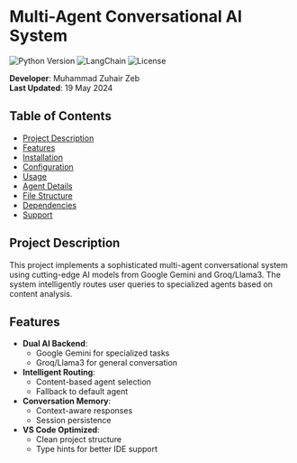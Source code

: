 # Multi-Agent Conversational AI System

![Python Version](https://img.shields.io/badge/python-3.7%2B-blue)
![LangChain](https://img.shields.io/badge/LangChain-0.1%2B-orange)
![License](https://img.shields.io/badge/license-MIT-green)

**Developer**: Muhammad Zuhair Zeb  
**Last Updated**: 19 May 2024

## Table of Contents
- [Project Description](#project-description)
- [Features](#features)
- [Installation](#installation)
- [Configuration](#configuration)
- [Usage](#usage)
- [Agent Details](#agent-details)
- [File Structure](#file-structure)
- [Dependencies](#dependencies)
- [Support](#support)

## Project Description
This project implements a sophisticated multi-agent conversational system using cutting-edge AI models from Google Gemini and Groq/Llama3. The system intelligently routes user queries to specialized agents based on content analysis.

## Features
- **Dual AI Backend**:
  - Google Gemini for specialized tasks
  - Groq/Llama3 for general conversation
- **Intelligent Routing**:
  - Content-based agent selection
  - Fallback to default agent
- **Conversation Memory**:
  - Context-aware responses
  - Session persistence
- **VS Code Optimized**:
  - Clean project structure
  - Type hints for better IDE support

